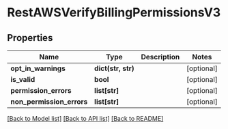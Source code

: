 # RestAWSVerifyBillingPermissionsV3

## Properties
Name | Type | Description | Notes
------------ | ------------- | ------------- | -------------
**opt_in_warnings** | **dict(str, str)** |  | [optional] 
**is_valid** | **bool** |  | [optional] 
**permission_errors** | **list[str]** |  | [optional] 
**non_permission_errors** | **list[str]** |  | [optional] 

[[Back to Model list]](../README.md#documentation-for-models) [[Back to API list]](../README.md#documentation-for-api-endpoints) [[Back to README]](../README.md)

